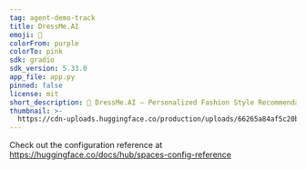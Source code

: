 ```yaml
---
tag: agent-demo-track
title: DressMe.AI
emoji: 👗
colorFrom: purple
colorTo: pink
sdk: gradio
sdk_version: 5.33.0
app_file: app.py
pinned: false
license: mit
short_description: 👗 DressMe.AI — Personalized Fashion Style Recommendations
thumbnail: >-
  https://cdn-uploads.huggingface.co/production/uploads/66265a84af5c20bdffef0120/y6FywE76xt5_n4vWEf_7K.jpeg
---
```


Check out the configuration reference at https://huggingface.co/docs/hub/spaces-config-reference